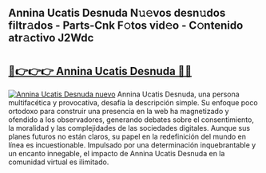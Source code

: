 ## Annina Ucatis Desnuda N𝚞𝚎vos desn𝚞dos filtr𝚊dos - Parts-Cnk F𝚘tos vid𝚎o - C𝚘ntenido atr𝚊ctivo J2Wdc

# <h2><a href="http://mb6ccsh.tromn.icu/?c=Annina+Ucatis+Desnuda">🔗👉👉👉 Annina Ucatis Desnuda 🔗🔗</a></h2>

[![Annina Ucatis Desnuda nuevo](https://i.imgur.com/pEAQMta.gif)](http://mb6ccsh.tromn.icu/?c=Annina+Ucatis+Desnuda)
Annina Ucatis Desnuda, una persona multifacética y provocativa, desafía la descripción simple. Su enfoque poco ortodoxo para construir una presencia en la web ha magnetizado y ofendido a los observadores, generando debates sobre el consentimiento, la moralidad y las complejidades de las sociedades digitales. Aunque sus planes futuros no están claros, su papel en la redefinición del mundo en línea es incuestionable. Impulsado por una determinación inquebrantable y un encanto innegable, el impacto de Annina Ucatis Desnuda en la comunidad virtual es ilimitado.

